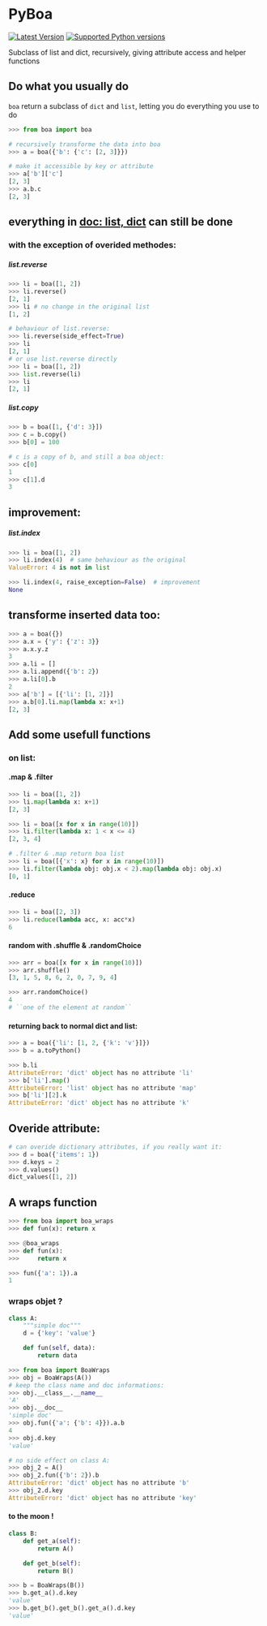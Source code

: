 # PyBoa

[![Latest Version](https://img.shields.io/pypi/v/PyBoa.svg)](https://pypi.python.org/pypi/PyBoa/)
[![Supported Python versions](https://img.shields.io/pypi/pyversions/PyBoa.svg)](https://pypi.python.org/pypi/PyBoa/)


Subclass of list and dict, recursively, giving attribute access and helper functions


## Do what you usually do

``boa`` return a subclass of ``dict`` and ``list``, letting you do everything you use to do

```python
>>> from boa import boa
```

```python
# recursively transforme the data into boa
>>> a = boa({'b': {'c': [2, 3]}})

# make it accessible by key or attribute
>>> a['b']['c']
[2, 3]
>>> a.b.c
[2, 3]
```

## everything in [doc: list, dict](https://docs.python.org/3/tutorial/datastructures.html) can still be done

### with the exception of overided methodes:

##### list.reverse
```py
>>> li = boa([1, 2])
>>> li.reverse()
[2, 1]
>>> li # no change in the original list
[1, 2]

# behaviour of list.reverse:
>>> li.reverse(side_effect=True)
>>> li
[2, 1]
# or use list.reverse directly
>>> li = boa([1, 2])
>>> list.reverse(li)
>>> li
[2, 1]
```

##### list.copy
```py
>>> b = boa([1, {'d': 3}])
>>> c = b.copy()
>>> b[0] = 100

# c is a copy of b, and still a boa object:
>>> c[0]
1
>>> c[1].d
3
```

## improvement:
##### list.index
```py
>>> li = boa([1, 2])
>>> li.index(4)  # same behaviour as the original
ValueError: 4 is not in list

>>> li.index(4, raise_exception=False)  # improvement
None
```

## transforme inserted data too:
```py
>>> a = boa({})
>>> a.x = {'y': {'z': 3}}
>>> a.x.y.z
3
>>> a.li = []
>>> a.li.append({'b': 2})
>>> a.li[0].b
2
>>> a['b'] = [{'li': [1, 2]}]
>>> a.b[0].li.map(lambda x: x+1)
[2, 3]
```

## Add some usefull functions
### on list:
#### .map & .filter
```python
>>> li = boa([1, 2])
>>> li.map(lambda x: x+1)
[2, 3]

>>> li = boa([x for x in range(10)])
>>> li.filter(lambda x: 1 < x <= 4)
[2, 3, 4]

# .filter & .map return boa list
>>> li = boa([{'x': x} for x in range(10)])
>>> li.filter(lambda obj: obj.x < 2).map(lambda obj: obj.x)
[0, 1]
```

#### .reduce
```py
>>> li = boa([2, 3])
>>> li.reduce(lambda acc, x: acc*x)
6
```

#### random with .shuffle & .randomChoice
```py
>>> arr = boa([x for x in range(10)])
>>> arr.shuffle()
[3, 1, 5, 8, 6, 2, 0, 7, 9, 4]

>>> arr.randomChoice()
4
# ``one of the element at random``
```

#### returning back to normal dict and list:
```py
>>> a = boa({'li': [1, 2, {'k': 'v'}]})
>>> b = a.toPython()

>>> b.li
AttributeError: 'dict' object has no attribute 'li'
>>> b['li'].map()
AttributeError: 'list' object has no attribute 'map'
>>> b['li'][2].k
AttributeError: 'dict' object has no attribute 'k'
```

## Overide attribute:
```py
# can overide dictionary attributes, if you really want it:
>>> d = boa({'items': 1})
>>> d.keys = 2
>>> d.values()
dict_values([1, 2])
```

## A wraps function
```py
>>> from boa import boa_wraps
>>> def fun(x): return x

>>> @boa_wraps
>>> def fun(x):
>>>     return x

>>> fun({'a': 1}).a
1
```
### wraps objet ?

```py
class A:
    """simple doc"""
    d = {'key': 'value'}

    def fun(self, data):
        return data
```

```py
>>> from boa import BoaWraps
>>> obj = BoaWraps(A())
# keep the class name and doc informations:
>>> obj.__class__.__name__
'A'
>>> obj.__doc__
'simple doc'
>>> obj.fun({'a': {'b': 4}}).a.b
4
>>> obj.d.key
'value'

# no side effect on class A:
>>> obj_2 = A()
>>> obj_2.fun({'b': 2}).b
AttributeError: 'dict' object has no attribute 'b'
>>> obj_2.d.key
AttributeError: 'dict' object has no attribute 'key'
```

#### to the moon !
```py
class B:
    def get_a(self):
        return A()

    def get_b(self):
        return B()
```

```py
>>> b = BoaWraps(B())
>>> b.get_a().d.key
'value'
>>> b.get_b().get_b().get_a().d.key
'value'
```

